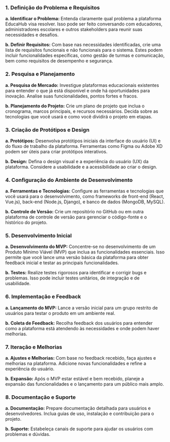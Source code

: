 ### 1. **Definição do Problema e Requisitos**

**a. Identificar o Problema:** Entenda claramente qual problema a plataforma EducaHub visa resolver. Isso pode ser feito conversando com educadores, administradores escolares e outros stakeholders para reunir suas necessidades e desafios.

**b. Definir Requisitos:** Com base nas necessidades identificadas, crie uma lista de requisitos funcionais e não funcionais para o sistema. Estes podem incluir funcionalidades específicas, como gestão de turmas e comunicação, bem como requisitos de desempenho e segurança.

### 2. **Pesquisa e Planejamento**

**a. Pesquisa de Mercado:** Investigue plataformas educacionais existentes para entender o que já está disponível e onde há oportunidades para inovação. Analise suas funcionalidades, pontos fortes e fracos.

**b. Planejamento do Projeto:** Crie um plano de projeto que inclua o cronograma, marcos principais, e recursos necessários. Decida sobre as tecnologias que você usará e como você dividirá o projeto em etapas.

### 3. **Criação de Protótipos e Design**

**a. Protótipos:** Desenvolva protótipos iniciais da interface do usuário (UI) e do fluxo de trabalho da plataforma. Ferramentas como Figma ou Adobe XD podem ser úteis para criar protótipos interativos.

**b. Design:** Defina o design visual e a experiência do usuário (UX) da plataforma. Considere a usabilidade e a acessibilidade ao criar o design.

### 4. **Configuração do Ambiente de Desenvolvimento**

**a. Ferramentas e Tecnologias:** Configure as ferramentas e tecnologias que você usará para o desenvolvimento, como frameworks de front-end (React, Vue.js), back-end (Node.js, Django), e banco de dados (MongoDB, MySQL).

**b. Controle de Versão:** Crie um repositório no GitHub ou em outra plataforma de controle de versão para gerenciar o código-fonte e o histórico do projeto.

### 5. **Desenvolvimento Inicial**

**a. Desenvolvimento do MVP:** Concentre-se no desenvolvimento de um Produto Mínimo Viável (MVP) que inclua as funcionalidades essenciais. Isso permite que você lance uma versão básica da plataforma para obter feedback inicial e testar as principais funcionalidades.

**b. Testes:** Realize testes rigorosos para identificar e corrigir bugs e problemas. Isso pode incluir testes unitários, de integração e de usabilidade.

### 6. **Implementação e Feedback**

**a. Lançamento do MVP:** Lance a versão inicial para um grupo restrito de usuários para testar o produto em um ambiente real.

**b. Coleta de Feedback:** Recolha feedback dos usuários para entender como a plataforma está atendendo às necessidades e onde podem haver melhorias.

### 7. **Iteração e Melhorias**

**a. Ajustes e Melhorias:** Com base no feedback recebido, faça ajustes e melhorias na plataforma. Adicione novas funcionalidades e refine a experiência do usuário.

**b. Expansão:** Após o MVP estar estável e bem recebido, planeje a expansão das funcionalidades e o lançamento para um público mais amplo.

### 8. **Documentação e Suporte**

**a. Documentação:** Prepare documentação detalhada para usuários e desenvolvedores. Inclua guias de uso, instalação e contribuição para o projeto.

**b. Suporte:** Estabeleça canais de suporte para ajudar os usuários com problemas e dúvidas.